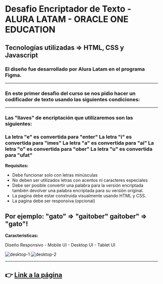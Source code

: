 # Desafio Encriptador de Texto - ALURA LATAM - ORACLE ONE EDUCATION

## Tecnologías utilizadas => HTML, CSS y Javascript

### El diseño fue desarrollado por Alura Latam en el programa Figma.
-------------------------------------------------------------------------------------------------------------------------------------------------------------------------
### En este primer desafio del curso se nos pidio hacer un codificador de texto usando las siguientes condiciones:
-------------------------------------------------------------------------------------------------------------------------------------------------------------------------

### Las "llaves" de encriptación que utilizaremos son las siguientes:

### La letra "e" es convertida para "enter" La letra "i" es convertida para "imes" La letra "a" es convertida para "ai" La letra "o" es convertida para "ober" La letra "u" es convertida para "ufat"

**Requisitos:**

+ Debe funcionar solo con letras minúsculas
+ No deben ser utilizados letras con acentos ni caracteres especiales
+ Debe ser posible convertir una palabra para la versión encriptada también devolver una palabra encriptada para su versión original.
+ La pagina debe estar construida visualmente usando HTML y CSS.
+ La pagina debe ser responsiva (opcional)

**Por ejemplo:** "gato" => "gaitober" gaitober" => "gato"!
-------------------------------------------------------------------------------------------------------------------------------------------------------------------------
**Caracteristicas:**

Diseño Responsivo - Mobile UI - Desktop UI - Tablet UI

![desktop-1](https://user-images.githubusercontent.com/93367648/218357934-e85292ce-a724-4013-a520-38a3d2b845e3.png)
![desktop-2](https://user-images.githubusercontent.com/93367648/218357987-70ac1c41-3ab6-4a74-b8c5-873a15b924b5.png)

-------------------------------------------------------------------------------------------------------------------------------------------------------------------------
## 👉 [Link a la página](https://emmanuel-vandick9.github.io/encriptador-de-texto/)

